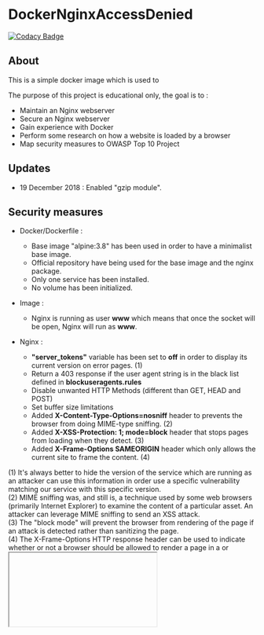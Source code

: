 # DockerNginxAccessDenied

[![Codacy Badge](https://api.codacy.com/project/badge/Grade/453af97d3dce4cef8bf6b1d485639126)](https://app.codacy.com/app/tdefise/Docker_NginxAccessDenied?utm_source=github.com&utm_medium=referral&utm_content=tdefise/Docker_NginxAccessDenied&utm_campaign=Badge_Grade_Dashboard)

## About
This is a simple docker image which is used to 

The purpose of this project is educational only, the goal is to :
- Maintain an Nginx webserver
- Secure an Nginx webserver
- Gain experience with Docker
- Perform some research on how a website is loaded by a browser
- Map security measures to OWASP Top 10 Project

## Updates
- 19 December 2018 : Enabled "gzip module". 

## Security measures
- Docker/Dockerfile :
  - Base image "alpine:3.8" has been used in order to have a minimalist base image.
  - Official repository have being used for the base image and the nginx package.
  - Only one service has been installed.
  - No volume has been initialized.
  
- Image :
  - Nginx is running as user **www** which means that once the socket will be open, Nginx will run as **www**.

- Nginx : 
  - **"server_tokens"** variable has been set to **off** in order to display its current version on error pages. (1)
  - Return a 403 response if the user agent string is in the black list defined in **blockuseragents.rules**
  - Disable unwanted HTTP Methods (different than GET, HEAD and POST)
  - Set buffer size limitations 
  - Added **X-Content-Type-Options=nosniff** header to prevents the browser from doing MIME-type sniffing. (2) 
  - Added **X-XSS-Protection: 1; mode=block** header that stops pages from loading when they detect. (3)
  - Added **X-Frame-Options SAMEORIGIN** header which only allows the current site to frame the content. (4)
 
(1) It's always better to hide the version of the service which are running as an attacker can use this information in order use a specific vulnerability matching our service with this specific version.  
(2) MIME sniffing was, and still is, a technique used by some web browsers (primarily Internet Explorer) to examine the content of a particular asset. An attacker can leverage MIME sniffing to send an XSS attack.  
(3) The "block mode" will prevent the browser from rendering of the page if an attack is detected rather than sanitizing the page.  
(4) The X-Frame-Options HTTP response header can be used to indicate whether or not a browser should be allowed to render a page in a <frame> or <iframe>. Sites can use this to avoid Clickjacking attacks, by ensuring that their content is not embedded into other sites. 


## Mention
Thanks to : 

- @[hellochad](https://codepen.io/hellochad/) for his [Lost in Space Error Page](https://codepen.io/hellochad/pen/weMpgE)
- @[digitalocean](https://github.com/digitalocean/) for their tutorial : [How To Add the gzip Module to Nginx on Ubuntu 14.04](https://www.digitalocean.com/community/tutorials/how-to-add-the-gzip-module-to-nginx-on-ubuntu-14-04)
